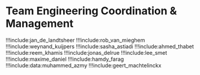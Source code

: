 # Team Engineering Coordination & Management

!!!include:jan_de_landtsheer
!!!include:rob_van_mieghem
!!!include:weynand_kuijpers
!!!include:sasha_astiadi
!!!include:ahmed_thabet
!!!include:reem_khamis
!!!include:jonas_delrue
!!!include:lee_smet
!!!include:maxime_daniel
!!!include:hamdy_farag
!!!include:data:muhammed_azmy
!!!include:geert_machtelinckx
